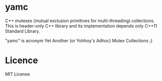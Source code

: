 # yamc
C++ mutexes (mutual exclusion primitives for multi-threading) collections.
This is header-only C++ library and its implementation depends only C++11 Standard Library.

"yamc" is acronym Yet Another (or Yohhoy's Adhoc) Mutex Collections ;)


# Licence
MIT License
